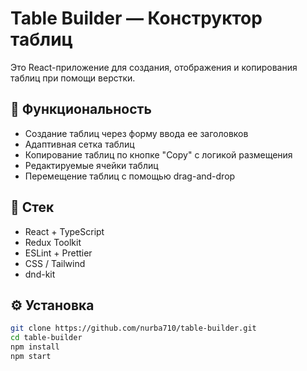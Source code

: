 # Table Builder — Конструктор таблиц

Это React-приложение для создания, отображения и копирования таблиц при помощи верстки.

## 🚀 Функциональность

- Создание таблиц через форму ввода ее заголовков
- Адаптивная сетка таблиц
- Копирование таблиц по кнопке "Copy" с логикой размещения
- Редактируемые ячейки таблиц
- Перемещение таблиц с помощью drag-and-drop

## 🧰 Стек

- React + TypeScript
- Redux Toolkit
- ESLint + Prettier
- CSS / Tailwind
- dnd-kit

## ⚙️ Установка

```bash
git clone https://github.com/nurba710/table-builder.git
cd table-builder
npm install
npm start
```
